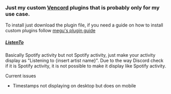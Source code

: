 ### Just my custom [Vencord](https://github.com/vendicated/vencord) plugins that is probably only for my use case.
To install just download the plugin file, if you need a guide on how to install custom plugins follow [megu's plugin guide](https://github.com/Vendicated/Vencord/blob/86e94343cca10b950f2dc8d18d496d6db9f3b728/docs/2_PLUGINS.md)

##### [ListenTo](ListenTo/index.ts)
Basically Spotify activity but not Spotify activity, just make your activity display as "Listening to {insert artist name}". Due to the way Discord check if it is Spotify activity, it is not possible to make it display like Spotify activity.

Current issues
- Timestamps not displaying on desktop but does on mobile

